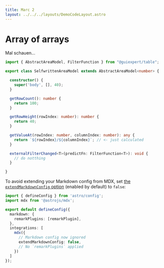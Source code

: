 ```yaml
---
title: Marc 2
layout: ../../../layouts/DemoCodeLayout.astro
---
```


# Array of arrays

Mal schauen...

```ts
import { AbstractAreaModel, FilterFunction } from "@guiexpert/table";

export class SelfwrittenAreaModel extends AbstractAreaModel<number> {

  constructor() {
    super('body', [], 40);
  }

  getRowCount(): number {
    return 100;
  }

  getRowHeight(rowIndex: number): number {
    return 40;
  }

  getValueAt(rowIndex: number, columnIndex: number): any {
    return `${rowIndex}/${columnIndex}`; // <- just calculated
  }

  externalFilterChanged<T>(predictFn: FilterFunction<T>): void {
    // do notthing
  }

}
```




To avoid extending your Markdown config from MDX, set [the `extendMarkdownConfig` option](/en/guides/integrations-guide/mdx/#extendmarkdownconfig) (enabled by default) to `false`:

```ts title="astro.config.mjs"
import { defineConfig } from 'astro/config';
import mdx from '@astrojs/mdx';

export default defineConfig({
  markdown: {
    remarkPlugins: [remarkPlugin],
  },
  integrations: [
    mdx({
      // Markdown config now ignored
      extendMarkdownConfig: false,
      // No `remarkPlugins` applied
    })
  ]
});
```